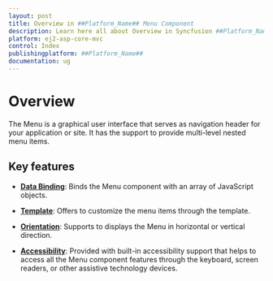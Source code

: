```yaml
---
layout: post
title: Overview in ##Platform_Name## Menu Component
description: Learn here all about Overview in Syncfusion ##Platform_Name## Menu component of Syncfusion Essential JS 2 and more.
platform: ej2-asp-core-mvc
control: Index
publishingplatform: ##Platform_Name##
documentation: ug
---
```


# Overview

The Menu is a graphical user interface that serves as navigation header for your application or site.
It has the support to provide multi-level nested menu items.

## Key features

* [**Data Binding**](./data-source-binding-and-custom-menu-items#data-binding): Binds the Menu component with an array of JavaScript objects.

* [**Template**](./data-source-binding-and-custom-menu-items#html-element): Offers to customize the menu items through the template.

* [**Orientation**](./how-to/change-orientation): Supports to displays the Menu in horizontal or vertical direction.

* [**Accessibility**](./accessibility): Provided with built-in accessibility support that helps to access all the Menu component features through the keyboard, screen readers, or other assistive technology devices.